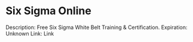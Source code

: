 # Six Sigma Online

Description: Free Six Sigma White Belt Training & Certification.
Expiration: Unknown
Link: Link
